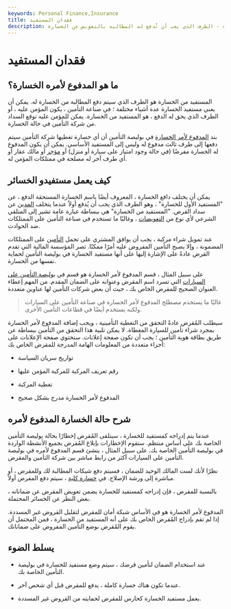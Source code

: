 ```yaml
---
keywords: Personal Finance,Insurance
title: فقدان المستفيد
description: المؤمن له أو الطرف الذي يحق له الدفع هو المستفيد من الخسارة - الطرف الذي يجب أن تُدفع له المطالبة بالتعويض عن الخسارة.
---
```


# فقدان المستفيد
## ما هو المدفوع لأمره الخسارة؟

المستفيد من الخسارة هو الطرف الذي سيتم دفع المطالبة من الخسارة له. يمكن أن يعني مستفيد الخسارة عدة أشياء مختلفة ؛ في صناعة التأمين ، يكون المؤمن عليه ، أو الطرف الذي يحق له الدفع ، هو المستفيد من الخسارة. يمكن للمؤمن عليه توقع السداد من شركة التأمين في حالة الخسارة.

بند [المدفوع لأمر الخسارة](/loss-payable-clause) في بوليصة التأمين أن أي خسارة تغطيها شركة التأمين سيتم دفعها إلى طرف ثالث مدفوع له وليس إلى المستفيد الأساسي. يمكن أن يكون المدفوع له الخسارة مقرضًا (في حالة وجود امتياز على سيارة أو منزل) أو [مؤجر](/lessor) أو مالك عقار أو أي طرف آخر له مصلحة في ممتلكات المؤمن له.

## كيف يعمل مستفيدو الخسائر

يمكن أن يختلف دافع الخسارة ، المعروف أيضًا باسم الخسارة المستحقة الدفع ، عن "المستفيد الأول للخسارة" ، وهو الطرف الذي يجب أن يُدفع أولاً عندما يتخلف [المدين](/debtor) عن سداد القرض. "المستفيد من الخسارة" هي ببساطة عبارة عامة تشير إلى المتلقي الشرعي لأي نوع من [التعويضات](/reimbursement) ، وغالبًا ما تستخدم في صناعة التأمين على الممتلكات ضد الحوادث.

عند تمويل شراء مركبة ، يجب أن يوافق المشتري على تحمل [التأمين](/standard-auto-insurance) على الممتلكات المضمونة ، وإلا يصبح التأمين المفروض عليه أمرًا ممكنًا. تصر المؤسسة المالية التي تقدم القرض عادةً على الإشارة إليها على أنها مستفيد الخسارة في بوليصة التأمين لحماية نفسها من الخسارة.

على سبيل المثال ، قسم المدفوع لأمر الخسارة هو قسم في [بوليصة التأمين على السيارات](/auto-insurance) التي تسرد اسم المقرض وعنوانه على الضمان المقدم. من المهم إعطاء العنوان الصحيح للمقرض الخاص بك ، حيث أن بعض شركات التأمين لها عناوين متعددة.

> غالبًا ما يستخدم مصطلح المدفوع لأمر الخسارة في صناعة التأمين على السيارات ولكنه يستخدم أيضًا في قطاعات التأمين الأخرى.

>

سيطلب المُقرض عادةً التحقق من التغطية التأمينية ، ويجب إضافة المدفوع لأمر الخسارة بمجرد شراء تأمين للسيارة المغطاة. لا يمكن تلبية هذا التحقق من التأمين ببساطة عن طريق بطاقة هوية التأمين ؛ يجب أن تكون صفحة إعلانات. ستحتوي صفحة الإعلانات على أجزاء متعددة من المعلومات الهامة المدرجة للمقرض الخاص بك:

- تواريخ سريان السياسة

- رقم تعريف المركبة للمركبة المؤمن عليها

- تغطية المركبة

- المدفوع لأمر الخسارة مدرج بشكل صحيح

## شرح حالة الخسارة المدفوع لأمره

عندما يتم إدراجه كمستفيد للخسارة ، سيتلقى المُقرض إخطارًا بحالة بوليصة التأمين الخاصة بك على أساس منتظم. ستقوم الإخطارات بإبلاغ المُقرض بجميع الأنشطة الواردة في بوليصة التأمين الخاصة بك. على سبيل المثال ، ينشئ قسم المدفوع لأمره في بوليصة التأمين على السيارات أكثر من رابط مباشر بين شركة التأمين والمقرض.

نظرًا لأنك لست المالك الوحيد للضمان ، فسيتم دفع شيكات المطالبة لك وللمقرض ، أو مباشرة إلى ورشة الإصلاح. في [خسارة كلية](/actual-total-loss) ، سيتم دفع المقرض أولاً.

بالنسبة للمقرض ، فإن إدراجه كمستفيد للخسارة يضمن تعويض المقرض عن ضماناته ، بغض النظر عن الخسائر المحتملة.

المدفوع لأمر الخسارة هو في الأساس شبكة أمان للمقرض لتقليل القروض غير المسددة. إذا لم تقم بإدراج المُقرض الخاص بك على أنه المستفيد من الخسارة ، فمن المحتمل أن يقوم المُقرض بوضع التأمين المفروض على ضماناتك.

## يسلط الضوء

- عند استخدام الضمان لتأمين قرضك ، سيتم وضع مستفيد للخسارة في بوليصة التأمين الخاصة بك.

- عندما تكون هناك خسارة كاملة ، يدفع للمقرض قبل أي شخص آخر.

- يعمل مستفيد الخسارة كحارس للمقرض لحمايته من القروض غير المسددة.

